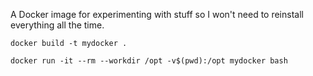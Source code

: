 A Docker image for experimenting with stuff so I won't need to reinstall everything all the time.


```
docker build -t mydocker .
```

```
docker run -it --rm --workdir /opt -v$(pwd):/opt mydocker bash
```
